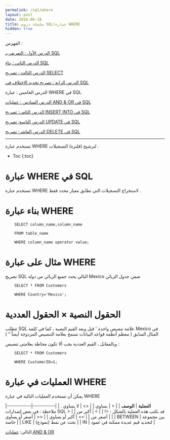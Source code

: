 ```yaml
---
permalink: /sql/where
layout: post
date: 2016-06-18
title: سلسلة دروس SQL|عبارة WHERE
hidden: true
---
```


الفهرس :

[الدرس الأول : التعريف بـ SQL](intro)

[الدرس الثاني : بناء SQL](build)

[الدرس الثالث : تصريح SELECT](select)

[الدرس الرابع : تصريح تحديد الاختلاف في SQL](select-distinct)

الدرس الخامس : عبارة WHERE في SQL

[الدرس السادس : عمليات AND & OR في SQL](and-or)

[الدرس الثامن: تصريح INSERT INTO في SQL](insert-into)

[الدرس التاسع: تصريح UPDATE في SQL](update)

[الدرس العاشر: تصريح DELETE في SQL](delete)

*****************



تستخدم عبارة WHERE لترشيح (فلترة) التسجيلات .

* Toc
{:toc}

# عبارة WHERE في SQL


تستخدم عبارة WHERE لاستخراج التسجيلات التي تطابق معيار محدد فقط .


# بناء عبارة WHERE 


        SELECT column_name,column_name

        FROM table_name

        WHERE column_name operator value;


# مثال على عبارة WHERE


تصريح SQL التالي يحدد جميع الزبائن من دولة Mexico ضمن جدول الزبائن


        SELECT * FROM Customers

        WHERE Country='Mexico';


# الحقول النصية × الحقول العددية


تتطلب SQL علامة تنصيص واحدة  '  قبل وبعد القيم النصية ، كما في كلمة Mexico في المثال السابق ( معظم أنظمة قواعد البيانات تسمح بعلامة التنصيص المزدوجة أيضاً " )


وبالمقابل ، القيم العددية يجب ألا تكون محاطة بعلامتي تنصيص :


        SELECT * FROM Customers

        WHERE CustomerID=1;


# العمليات في عبارة WHERE


يمكن أن تستخدم العمليات التالية في عبارة WHERE


|------------|-----------|
| **العملية**       |  **الوصف**         | 
| =    |    يساوي       |
| <> |     لا يساوي . ملاحظة : في بعض إصدارات SQL قد تكتب هذه العملية بالشكل : =!      | 
| >  | أكبر من     | 
|     <       | أصغر من |
|      >=      | أكبر أو يساوي |
|        <=    | أصغر أو يساوي |
|          BETWEEN  | بين مجموعة خاصة |
|    LIKE        | بحث عن نمط (نموذج) |
|    IN        | لتحديد قيم عديدة ممكنة في عمود |

التالي: [عمليات AND & OR](and-or)

